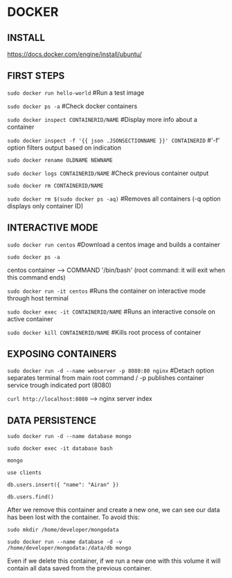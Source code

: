 # DOCKER
##
## INSTALL

https://docs.docker.com/engine/install/ubuntu/

## FIRST STEPS

`sudo docker run hello-world` #Run a test image

`sudo docker ps -a` #Check docker containers

`sudo docker inspect CONTAINERID/NAME` #Display more info about a container

`sudo docker inspect -f '{{ json .JSONSECTIONNAME }}' CONTAINERID` #'-f' option filters output based on indication

`sudo docker rename OLDNAME NEWNAME`

`sudo docker logs CONTAINERID/NAME` #Check previous container output

`sudo docker rm CONTAINERID/NAME`

`sudo docker rm $(sudo docker ps -aq)` #Removes all containers (-q option displays only container ID)

## INTERACTIVE MODE

`sudo docker run centos` #Download a centos image and builds a container

`sudo docker ps -a`

centos container --> COMMAND '/bin/bash' (root command: it will exit when this command ends)

`sudo docker run -it centos` #Runs the container on interactive mode through host terminal

`sudo docker exec -it CONTAINERID/NAME` #Runs an interactive console on active container

`sudo docker kill CONTAINERID/NAME` #Kills root process of container

## EXPOSING CONTAINERS

`sudo docker run -d --name webserver -p 8080:80 nginx` #Detach option separates terminal from main root command / -p publishes container service trough indicated port (8080)

`curl http://localhost:8080` --> nginx server index

## DATA PERSISTENCE

`sudo docker run -d --name database mongo`

`sudo docker exec -it database bash`

`mongo`

`use clients`

`db.users.insert({ "name": "Airan" })`

`db.users.find()`

After we remove this container and create a new one, we can see our data has been lost with the container. To avoid this:

`sudo mkdir /home/developer/mongodata`

`sudo docker run --name database -d -v /home/developer/mongodata:/data/db mongo`

Even if we delete this container, if we run a new one with this volume it will contain all data saved from the previous container.

